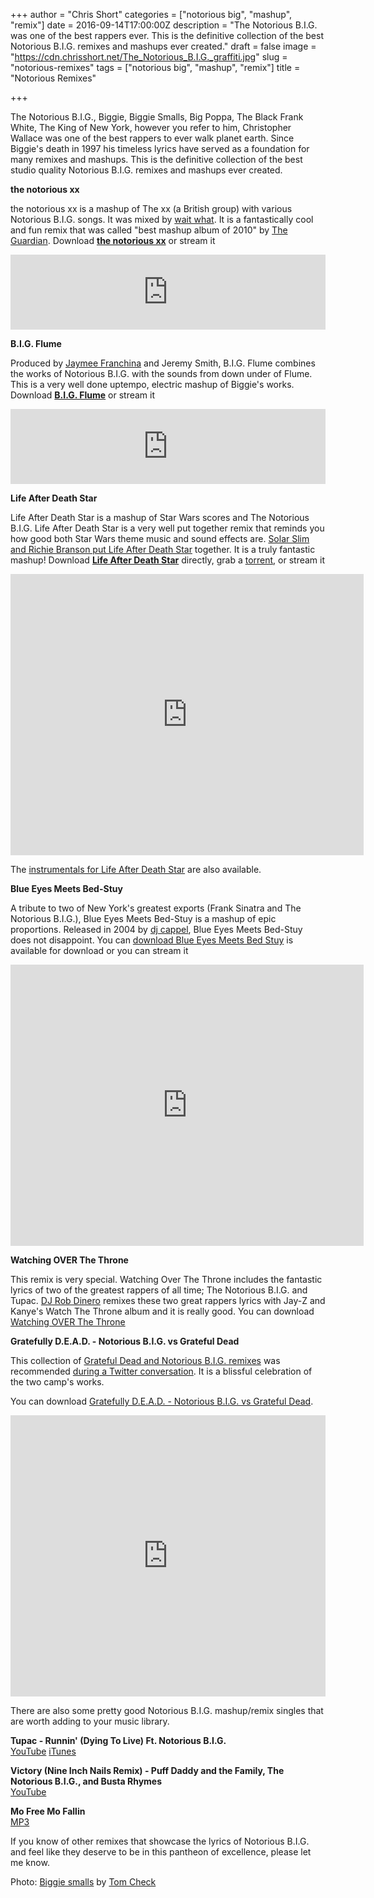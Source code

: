 +++
author = "Chris Short"
categories = ["notorious big", "mashup", "remix"]
date = 2016-09-14T17:00:00Z
description = "The Notorious B.I.G. was one of the best rappers ever. This is the definitive collection of the best Notorious B.I.G. remixes and mashups ever created."
draft = false
image = "https://cdn.chrisshort.net/The_Notorious_B.I.G._graffiti.jpg"
slug = "notorious-remixes"
tags = ["notorious big", "mashup", "remix"]
title = "Notorious Remixes"

+++

The Notorious B.I.G., Biggie, Biggie Smalls, Big Poppa, The Black Frank White, The King of New York, however you refer to him, Christopher Wallace was one of the best rappers to ever walk planet earth. Since Biggie's death in 1997 his timeless lyrics have served as a foundation for many remixes and mashups. This is the definitive collection of the best studio quality Notorious B.I.G. remixes and mashups ever created.

<script async src="//pagead2.googlesyndication.com/pagead/js/adsbygoogle.js"></script>
<!-- chrisshort.net Responsive -->
<ins class="adsbygoogle"
     style="display:block"
     data-ad-client="ca-pub-8972983586873269"
     data-ad-slot="1297095894"
     data-ad-format="auto"></ins>
<script>
   (adsbygoogle = window.adsbygoogle || []).push({});
</script>

**the notorious xx**

the notorious xx is a mashup of The xx (a British group) with various Notorious B.I.G. songs. It was mixed by [wait what](http://waitwhatmusic.com/). It is a fantastically cool and fun remix that was called "best mashup album of 2010" by [The Guardian](https://www.theguardian.com/music/2010/sep/16/click-download-shuffler-charlie-kubal). Download [**the notorious xx**](https://cdn.chrisshort.net/the%20notorious%20xx.zip) or stream it

<iframe style="border: 0; width: 100%; height: 120px;" src="https://bandcamp.com/EmbeddedPlayer/album=807865423/size=large/bgcol=ffffff/linkcol=0687f5/tracklist=false/artwork=small/transparent=true/" seamless><a href="http://waitwhat.bandcamp.com/album/the-notorious-xx">the notorious xx by wait what</a></iframe>

**B​.​I​.​G. Flume**

Produced by [Jaymee Franchina](https://soundcloud.com/jaymeefranchina) and Jeremy Smith, B.I.G. Flume combines the works of Notorious B.I.G. with the sounds from down under of Flume. This is a very well done uptempo, electric mashup of Biggie's works. Download [**B.I.G. Flume**](https://cdn.chrisshort.net/Blue%20Eyes%20Meets%20Bed%20Stuy.zip) or stream it

<iframe style="border: 0; width: 100%; height: 120px;" src="https://bandcamp.com/EmbeddedPlayer/album=1211830762/size=large/bgcol=ffffff/linkcol=0687f5/tracklist=false/artwork=small/transparent=true/" seamless><a href="http://jaymeefranchinajeremysmith.bandcamp.com/album/b-i-g-flume">B.I.G. Flume by Jaymee Franchina &amp; Jeremy Smith</a></iframe>

**Life After Death Star**

Life After Death Star is a mashup of Star Wars scores and The Notorious B.I.G. Life After Death Star is a very well put together remix that reminds you how good both Star Wars theme music and sound effects are. [Solar Slim and Richie Branson put Life After Death Star](http://lifeafterdeathstar.net/) together. It is a truly fantastic mashup! Download [**Life After Death Star**](http://lifeafterdeathstar.net/) directly, grab a [torrent](https://cdn.chrisshort.net/life_after_death_star_(2015).torrent), or stream it

<iframe width="565" height="450" scrolling="no" frameborder="no" src="https://w.soundcloud.com/player/?url=https%3A//api.soundcloud.com/playlists/169656164&amp;auto_play=false&amp;hide_related=false&amp;show_comments=true&amp;show_user=true&amp;show_reposts=false&amp;visual=true"></iframe>

The [instrumentals for Life After Death Star](https://cdn.chrisshort.net/LADS%20Instrumentals%20-%20TEAMBACKPACK.zip) are also available.

**Blue Eyes Meets Bed-Stuy**

A tribute to two of New York's greatest exports (Frank Sinatra and The Notorious B.I.G.), Blue Eyes Meets Bed-Stuy is a mashup of epic proportions. Released in 2004 by [dj cappel](https://soundcloud.com/djcappel), Blue Eyes Meets Bed-Stuy does not disappoint. You can [download Blue Eyes Meets Bed Stuy](https://cdn.chrisshort.net/Blue%20Eyes%20Meets%20Bed%20Stuy.zip) is available for download or you can stream it

<iframe width="565" height="450" scrolling="no" frameborder="no" src="https://w.soundcloud.com/player/?url=https%3A//api.soundcloud.com/playlists/1061143&amp;color=ff5500&amp;auto_play=false&amp;hide_related=false&amp;show_comments=true&amp;show_user=true&amp;show_reposts=false"></iframe>

**Watching OVER The Throne**

This remix is very special. Watching Over The Throne includes the fantastic lyrics of two of the greatest rappers of all time; The Notorious B.I.G. and Tupac. [DJ Rob Dinero](http://djrobdinero.com/) remixes these two great rappers lyrics with Jay-Z and Kanye's Watch The Throne album and it is really good. You can download [Watching OVER The Throne]( https://cdn.chrisshort.net/DJ%20Rob%20Dinero%20Presents%20-%20Watching%20OVER%20The%20Throne%20(Remastered).zip)

**Gratefully D.E.A.D. - Notorious B.I.G. vs Grateful Dead**

This collection of [Grateful Dead and Notorious B.I.G. remixes](https://soundcloud.com/dj-metropolis/sets/gratefully-d-e-a-d-notorious-b) was recommended [during a Twitter conversation](https://twitter.com/jessfraz/status/841110193324847105). It is a blissful celebration of the two camp's works.

You can download [Gratefully D.E.A.D. - Notorious B.I.G. vs Grateful Dead](https://cdn.chrisshort.net/Gratefully_D.E.A.D.zip).

<iframe width="100%" height="450" scrolling="no" frameborder="no" src="https://w.soundcloud.com/player/?url=https%3A//api.soundcloud.com/playlists/3733659&amp;color=ff5500&amp;auto_play=false&amp;hide_related=false&amp;show_comments=true&amp;show_user=true&amp;show_reposts=false"></iframe>

<script async src="//pagead2.googlesyndication.com/pagead/js/adsbygoogle.js"></script>
<!-- chrisshort.net Responsive -->
<ins class="adsbygoogle"
     style="display:block"
     data-ad-client="ca-pub-8972983586873269"
     data-ad-slot="1297095894"
     data-ad-format="auto"></ins>
<script>
   (adsbygoogle = window.adsbygoogle || []).push({});
</script>

There are also some pretty good Notorious B.I.G. mashup/remix singles that are worth adding to your music library.

**Tupac - Runnin' (Dying To Live) Ft. Notorious B.I.G.**<br />
[YouTube](https://www.youtube.com/watch?v=IsHBnS3ZLSY) [iTunes](https://itun.es/us/PZQX6?i=986099078)

**Victory (Nine Inch Nails Remix) - Puff Daddy and the Family, The Notorious B.I.G., and Busta Rhymes**<br />
[YouTube](https://www.youtube.com/watch?v=EoAXc9Rm8Z8)

**Mo Free Mo Fallin**<br />
[MP3](https://cdn.chrisshort.net/Mo%20Free%20Mo%20Fallin.mp3)

If you know of other remixes that showcase the lyrics of Notorious B.I.G. and feel like they deserve to be in this pantheon of excellence, please let me know.

Photo: [Biggie smalls](https://www.flickr.com/photos/tombothetominator/5454864996/) by [Tom Check](https://www.flickr.com/people/7536455@N04)
